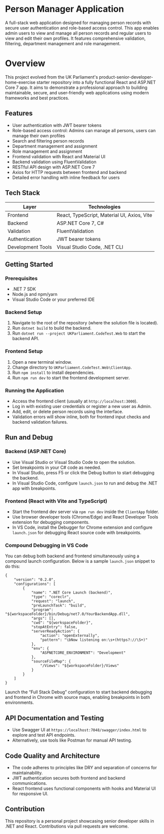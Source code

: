 # Person Manager Application

A full-stack web application designed for managing person records with secure user authentication and role-based access control. This app enables admin users to view and manage all person records and regular users to view and edit their own profiles. It features comprehensive validation, filtering, department management and role management.

# Overview

This project evolved from the UK Parliament's product-senior-developer-home-exercise starter repository into a fully functional React and ASP.NET Core 7 app. It aims to demonstrate a professional approach to building maintainable, secure, and user-friendly web applications using modern frameworks and best practices.

## Features

- User authentication with JWT bearer tokens
- Role-based access control: Admins can manage all persons, users can manage their own profiles
- Search and filtering person records
- Department management and assignment
- Role management and assignment
- Frontend validation with React and Material UI
- Backend validation using FluentValidation
- RESTful API design with ASP.NET Core 7
- Axios for HTTP requests between frontend and backend
- Detailed error handling with inline feedback for users

## Tech Stack

| Layer             | Technologies                                |
| ----------------- | ------------------------------------------- |
| Frontend          | React, TypeScript, Material UI, Axios, Vite |
| Backend           | ASP.NET Core 7, C#                          |
| Validation        | FluentValidation                            |
| Authentication    | JWT bearer tokens                           |
| Development Tools | Visual Studio Code, .NET CLI                |

## Getting Started

### Prerequisites

- .NET 7 SDK
- Node.js and npm/yarn
- Visual Studio Code or your preferred IDE

### Backend Setup

1. Navigate to the root of the repository (where the solution file is located).
2. Run `dotnet build` to build the backend.
3. Run `dotnet run --project UKParliament.CodeTest.Web` to start the backend API.

### Frontend Setup

1. Open a new terminal window.
2. Change directory to `UKParliament.CodeTest.Web\ClientApp`.
3. Run `npm install` to install dependencies.
4. Run `npm run dev` to start the frontend development server.

### Running the Application

- Access the frontend client (usually at `http://localhost:3000`).
- Log in with existing user credentials or register a new user as Admin.
- Add, edit, or delete person records using the interface.
- Validation errors will show inline, both for frontend input checks and backend validation failures.

## Run and Debug

### Backend (ASP.NET Core)

- Use Visual Studio or Visual Studio Code to open the solution.
- Set breakpoints in your C# code as needed.
- In Visual Studio, press F5 or click the Debug button to start debugging the backend.
- In Visual Studio Code, configure `launch.json` to run and debug the .NET app with breakpoints.

### Frontend (React with Vite and TypeScript)

- Start the frontend dev server via `npm run dev` inside the `ClientApp` folder.
- Use browser developer tools (Chrome/Edge) and React Developer Tools extension for debugging components.
- In VS Code, install the Debugger for Chrome extension and configure `launch.json` for debugging React source code with breakpoints.

### Compound Debugging in VS Code

You can debug both backend and frontend simultaneously using a compound launch configuration. Below is a sample `launch.json` snippet to do this:

```
{
    "version": "0.2.0",
    "configurations": [
        {
            "name": ".NET Core Launch (backend)",
            "type": "coreclr",
            "request": "launch",
            "preLaunchTask": "build",
            "program": "${workspaceFolder}/bin/Debug/net7.0/YourBackendApp.dll",
            "args": [],
            "cwd": "${workspaceFolder}",
            "stopAtEntry": false,
            "serverReadyAction": {
                "action": "openExternally",
                "pattern": "\bNow listening on:\s+(https?://\S+)"
            },
            "env": {
                "ASPNETCORE_ENVIRONMENT": "Development"
            },
            "sourceFileMap": {
                "/Views": "${workspaceFolder}/Views"
            }
        }
    ]
}
```

Launch the “Full Stack Debug” configuration to start backend debugging and frontend in Chrome with source maps, enabling breakpoints in both environments.

## API Documentation and Testing

- Use Swagger UI at `https://localhost:7048/swagger/index.html` to explore and test API endpoints.
- Alternatively, use tools like Postman for manual API testing.

## Code Quality and Architecture

- The code adheres to principles like DRY and separation of concerns for maintainability.
- JWT authentication secures both frontend and backend communications.
- React frontend uses functional components with hooks and Material UI for responsive UI.

## Contribution

This repository is a personal project showcasing senior developer skills in .NET and React. Contributions via pull requests are welcome.
